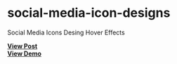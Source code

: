 # social-media-icon-designs
Social Media Icons Desing  Hover Effects

<a href="https://designdrastic.com/snippet/social-media-icon-designs"><strong>View Post</strong></a>
<br />
<a href="https://designdrastic.com/post/demo/social-media-icon-designs"><strong>View Demo</strong></a>
